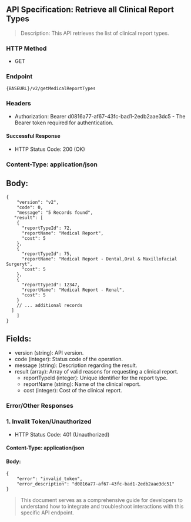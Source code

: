 ## API Specification: Retrieve all Clinical Report Types
> Description: This API retrieves the list of clinical report types.

### HTTP Method
- GET

### Endpoint
 ``` {BASEURL}/v2/getMedicalReportTypes ```

### Headers
- Authorization: Bearer d0816a77-af67-43fc-bad1-2edb2aae3dc5 - The Bearer token required for authentication.


#### Successful Response
- HTTP Status Code: 200 (OK)

### Content-Type: application/json

## Body:

```
{
    "version": "v2",
    "code": 0,
    "message": "5 Records found",
   "result": [
    {
      "reportTypeId": 72,
      "reportName": "Medical Report",
      "cost": 5
    },
    {
      "reportTypeId": 75,
      "reportName": "Medical Report - Dental,Oral & Maxillofacial Surgeryt",
      "cost": 5
    },
    {
      "reportTypeId": 12347,
      "reportName": "Medical Report - Renal",
      "cost": 5
    }
    // ... additional records
  ]
    ]
}

```
## Fields:

- version (string): API version.
- code (integer): Status code of the operation.
- message (string): Description regarding the result.
- result (array): Array of valid reasons for requesting a clinical report.
  - reportTypeId (integer): Unique identifier for the report type.
  - reportName (string): Name of the clinical report.
  - cost (integer): Cost of the clinical report.


### Error/Other Responses

### 1. Invalit Token/Unauthorized
 -  HTTP Status Code: 401 (Unauthorized)
#### Content-Type: application/json
#### Body:
```
{
    "error": "invalid_token",
    "error_description": "d0816a77-af67-43fc-bad1-2edb2aae3dc51"
}
```



> This document serves as a comprehensive guide for developers to understand how to integrate and troubleshoot interactions with this specific API endpoint.
